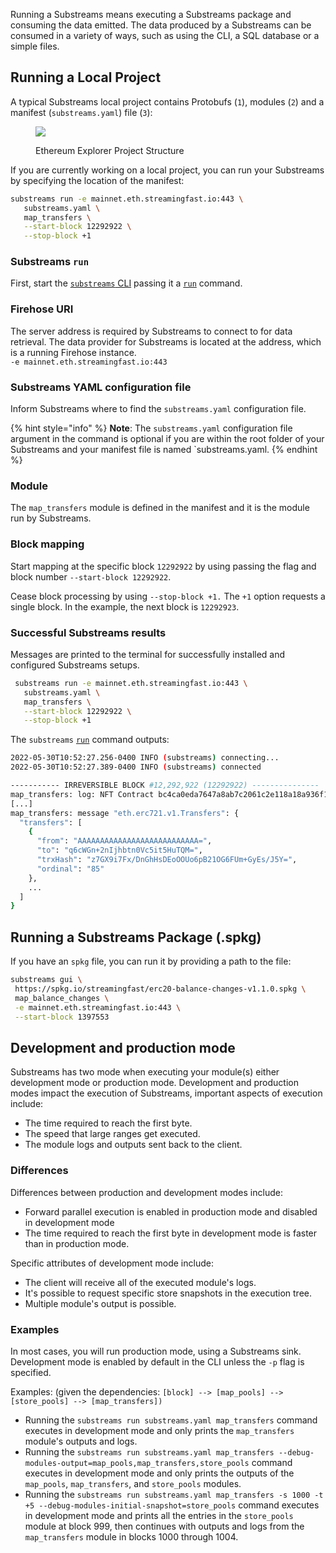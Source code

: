 
Running a Substreams means executing a Substreams package and consuming the data emitted. The data produced by a Substreams can be consumed in a variety of ways, such as using the CLI, a SQL database or a simple files.

## Running a Local Project

A typical Substreams local project contains Protobufs (`1`), modules (`2`) and a manifest (`substreams.yaml`) file (`3`):

<figure><img src="../../.gitbook/assets/eth-explorer-structure.png" /><figcaption><p>Ethereum Explorer Project Structure</p></figcaption></figure>

If you are currently working on a local project, you can run your Substreams by specifying the location of the manifest:

```bash
substreams run -e mainnet.eth.streamingfast.io:443 \
   substreams.yaml \
   map_transfers \
   --start-block 12292922 \
   --stop-block +1
```

### Substreams `run`

First, start the [`substreams` CLI](../reference-and-specs/command-line-interface.md) passing it a [`run`](https://substreams.streamingfast.io/reference-and-specs/command-line-interface#run) command.

### Firehose URI

The server address is required by Substreams to connect to for data retrieval. The data provider for Substreams is located at the address, which is a running Firehose instance.\
`-e mainnet.eth.streamingfast.io:443`

### Substreams YAML configuration file

Inform Substreams where to find the `substreams.yaml` configuration file.

{% hint style="info" %}
**Note**: The `substreams.yaml` configuration file argument in the command is optional if you are within the root folder of your Substreams and your manifest file is named `substreams.yaml.
{% endhint %}

### Module

The `map_transfers` module is defined in the manifest and it is the module run by Substreams.

### Block mapping

Start mapping at the specific block `12292922` by using passing the flag and block number `--start-block 12292922`.

Cease block processing by using `--stop-block +1.` The `+1` option requests a single block. In the example, the next block is `12292923`.

### Successful Substreams results

Messages are printed to the terminal for successfully installed and configured Substreams setups.

```bash
 substreams run -e mainnet.eth.streamingfast.io:443 \
   substreams.yaml \
   map_transfers \
   --start-block 12292922 \
   --stop-block +1
```

The `substreams` [`run`](https://substreams.streamingfast.io/reference-and-specs/command-line-interface#run) command outputs:

```bash
2022-05-30T10:52:27.256-0400 INFO (substreams) connecting...
2022-05-30T10:52:27.389-0400 INFO (substreams) connected

----------- IRREVERSIBLE BLOCK #12,292,922 (12292922) ---------------
map_transfers: log: NFT Contract bc4ca0eda7647a8ab7c2061c2e118a18a936f13d invoked
[...]
map_transfers: message "eth.erc721.v1.Transfers": {
  "transfers": [
    {
      "from": "AAAAAAAAAAAAAAAAAAAAAAAAAAA=",
      "to": "q6cWGn+2nIjhbtn0Vc5it5HuTQM=",
      "trxHash": "z7GX9i7Fx/DnGhHsDEoOOUo6pB21OG6FUm+GyEs/J5Y=",
      "ordinal": "85"
    },
    ...
  ]
}
```

## Running a Substreams Package (.spkg)

If you have an `spkg` file, you can run it by providing a path to the file:

```bash
substreams gui \
 https://spkg.io/streamingfast/erc20-balance-changes-v1.1.0.spkg \
 map_balance_changes \
 -e mainnet.eth.streamingfast.io:443 \
 --start-block 1397553
```

## Development and production mode

Substreams has two mode when executing your module(s) either development mode or production mode. Development
and production modes impact the execution of Substreams, important aspects of execution include:

* The time required to reach the first byte.
* The speed that large ranges get executed.
* The module logs and outputs sent back to the client.

### Differences

Differences between production and development modes include:

* Forward parallel execution is enabled in production mode and disabled in development mode
* The time required to reach the first byte in development mode is faster than in production mode.

Specific attributes of development mode include:

* The client will receive all of the executed module's logs.
* It's possible to request specific store snapshots in the execution tree.
* Multiple module's output is possible.

### Examples

In most cases, you will run production mode, using a Substreams sink. Development mode is enabled by default in the CLI unless the `-p` flag is specified.

Examples: (given the dependencies: `[block] --> [map_pools] --> [store_pools] --> [map_transfers])`

* Running the `substreams run substreams.yaml map_transfers` command executes in development mode and only prints the `map_transfers` module's outputs and logs.
* Running the `substreams run substreams.yaml map_transfers --debug-modules-output=map_pools,map_transfers,store_pools` command executes in development mode and only prints the outputs of the `map_pools`, `map_transfers`, and `store_pools` modules.
* Running the `substreams run substreams.yaml map_transfers -s 1000 -t +5 --debug-modules-initial-snapshot=store_pools` command executes in development mode and prints all the entries in the `store_pools` module at block 999, then continues with outputs and logs from the `map_transfers` module in blocks 1000 through 1004.
